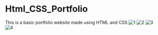 # Html_CSS_Portfolio
This is a basic portfolio website made using HTML and CSS
![1](https://user-images.githubusercontent.com/62961083/110254466-43e7b980-7fb5-11eb-93b1-9dfb36285109.png)
![2](https://user-images.githubusercontent.com/62961083/110254492-611c8800-7fb5-11eb-813f-350b5b708b7f.png)
![3](https://user-images.githubusercontent.com/62961083/110254471-477b4080-7fb5-11eb-853b-449c1b1038e4.png)
![4](https://user-images.githubusercontent.com/62961083/110254472-48ac6d80-7fb5-11eb-97ec-0af4fb19b5ba.png)



